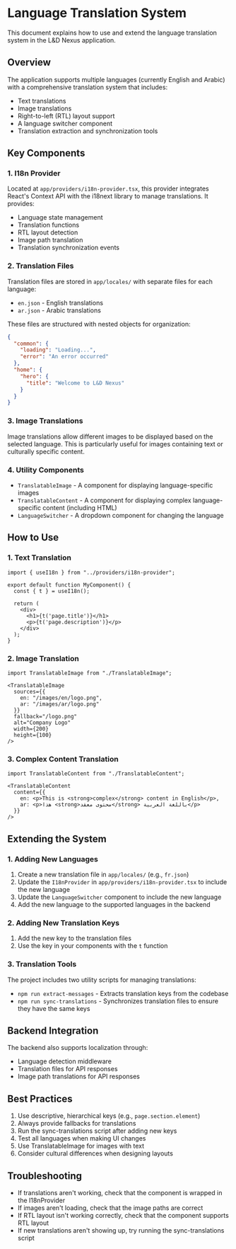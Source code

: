 # Language Translation System

This document explains how to use and extend the language translation system in the L&D Nexus application.

## Overview

The application supports multiple languages (currently English and Arabic) with a comprehensive translation system that includes:

- Text translations
- Image translations
- Right-to-left (RTL) layout support
- A language switcher component
- Translation extraction and synchronization tools

## Key Components

### 1. I18n Provider

Located at `app/providers/i18n-provider.tsx`, this provider integrates React's Context API with the i18next library to manage translations. It provides:

- Language state management
- Translation functions
- RTL layout detection
- Image path translation
- Translation synchronization events

### 2. Translation Files

Translation files are stored in `app/locales/` with separate files for each language:

- `en.json` - English translations
- `ar.json` - Arabic translations

These files are structured with nested objects for organization:

```json
{
  "common": {
    "loading": "Loading...",
    "error": "An error occurred"
  },
  "home": {
    "hero": {
      "title": "Welcome to L&D Nexus"
    }
  }
}
```

### 3. Image Translations

Image translations allow different images to be displayed based on the selected language. This is particularly useful for images containing text or culturally specific content.

### 4. Utility Components

- `TranslatableImage` - A component for displaying language-specific images
- `TranslatableContent` - A component for displaying complex language-specific content (including HTML)
- `LanguageSwitcher` - A dropdown component for changing the language

## How to Use

### 1. Text Translation

```tsx
import { useI18n } from "../providers/i18n-provider";

export default function MyComponent() {
  const { t } = useI18n();
  
  return (
    <div>
      <h1>{t('page.title')}</h1>
      <p>{t('page.description')}</p>
    </div>
  );
}
```

### 2. Image Translation

```tsx
import TranslatableImage from "./TranslatableImage";

<TranslatableImage
  sources={{
    en: "/images/en/logo.png",
    ar: "/images/ar/logo.png"
  }}
  fallback="/logo.png"
  alt="Company Logo"
  width={200}
  height={100}
/>
```

### 3. Complex Content Translation

```tsx
import TranslatableContent from "./TranslatableContent";

<TranslatableContent
  content={{
    en: <p>This is <strong>complex</strong> content in English</p>,
    ar: <p>هذا <strong>محتوى معقد</strong> باللغة العربية</p>
  }}
/>
```

## Extending the System

### 1. Adding New Languages

1. Create a new translation file in `app/locales/` (e.g., `fr.json`)
2. Update the `I18nProvider` in `app/providers/i18n-provider.tsx` to include the new language
3. Update the `LanguageSwitcher` component to include the new language
4. Add the new language to the supported languages in the backend

### 2. Adding New Translation Keys

1. Add the new key to the translation files
2. Use the key in your components with the `t` function

### 3. Translation Tools

The project includes two utility scripts for managing translations:

- `npm run extract-messages` - Extracts translation keys from the codebase
- `npm run sync-translations` - Synchronizes translation files to ensure they have the same keys

## Backend Integration

The backend also supports localization through:

- Language detection middleware
- Translation files for API responses
- Image path translations for API responses

## Best Practices

1. Use descriptive, hierarchical keys (e.g., `page.section.element`)
2. Always provide fallbacks for translations
3. Run the sync-translations script after adding new keys
4. Test all languages when making UI changes
5. Use TranslatableImage for images with text
6. Consider cultural differences when designing layouts

## Troubleshooting

- If translations aren't working, check that the component is wrapped in the I18nProvider
- If images aren't loading, check that the image paths are correct
- If RTL layout isn't working correctly, check that the component supports RTL layout
- If new translations aren't showing up, try running the sync-translations script 